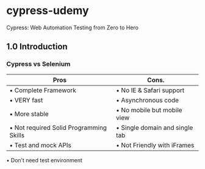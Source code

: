 # cypress-udemy
Cypress: Web Automation Testing from Zero to Hero

## 1.0 Introduction

### Cypress vs Selenium

| Pros | Cons. |
| --- | --- |
| • Complete Framework | • No IE & Safari support
• VERY fast | • Asynchronous code
• More stable | • No mobile but mobile view
• Not required Solid Programming Skills | • Single domain and single tab
• Test and mock APIs | • Not Friendly with iFrames |
• Don’t need test environment 




